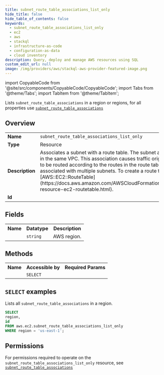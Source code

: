 ```yaml
---
title: subnet_route_table_associations_list_only
hide_title: false
hide_table_of_contents: false
keywords:
  - subnet_route_table_associations_list_only
  - ec2
  - aws
  - stackql
  - infrastructure-as-code
  - configuration-as-data
  - cloud inventory
description: Query, deploy and manage AWS resources using SQL
custom_edit_url: null
image: /img/providers/aws/stackql-aws-provider-featured-image.png
---
```


import CopyableCode from '@site/src/components/CopyableCode/CopyableCode';
import Tabs from '@theme/Tabs';
import TabItem from '@theme/TabItem';

Lists <code>subnet_route_table_associations</code> in a region or regions, for all properties use <a href="/providers/aws/serviceName/subnet_route_table_associations/"><code>subnet_route_table_associations</code></a>

## Overview
<table><tbody>
<tr><td><b>Name</b></td><td><code>subnet_route_table_associations_list_only</code></td></tr>
<tr><td><b>Type</b></td><td>Resource</td></tr>
<tr><td><b>Description</b></td><td>Associates a subnet with a route table. The subnet and route table must be in the same VPC. This association causes traffic originating from the subnet to be routed according to the routes in the route table. A route table can be associated with multiple subnets. To create a route table, see &#91;AWS::EC2::RouteTable&#93;(https://docs.aws.amazon.com/AWSCloudFormation/latest/UserGuide/aws-resource-ec2-routetable.html).</td></tr>
<tr><td><b>Id</b></td><td><CopyableCode code="aws.ec2.subnet_route_table_associations_list_only" /></td></tr>
</tbody></table>

## Fields
<table><tbody><tr><th>Name</th><th>Datatype</th><th>Description</th></tr><tr><td><CopyableCode code="region" /></td><td><code>string</code></td><td>AWS region.</td></tr>
</tbody></table>

## Methods

<table><tbody>
  <tr>
    <th>Name</th>
    <th>Accessible by</th>
    <th>Required Params</th>
  </tr>
  <tr>
    <td><CopyableCode code="list_resources" /></td>
    <td><code>SELECT</code></td>
    <td><CopyableCode code="region" /></td>
  </tr>
</tbody></table>

## `SELECT` examples
Lists all <code>subnet_route_table_associations</code> in a region.
```sql
SELECT
region,
id
FROM aws.ec2.subnet_route_table_associations_list_only
WHERE region = 'us-east-1';
```


## Permissions

For permissions required to operate on the <code>subnet_route_table_associations_list_only</code> resource, see <a href="/providers/aws/ec2/subnet_route_table_associations/#permissions"><code>subnet_route_table_associations</code></a>

